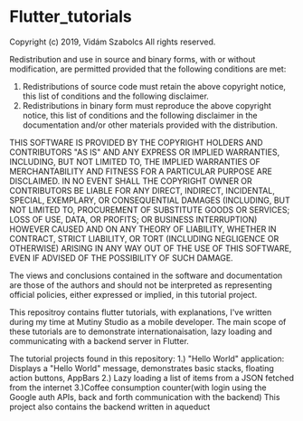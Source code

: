 # Flutter_tutorials

Copyright (c) 2019, Vidám Szabolcs
All rights reserved.

Redistribution and use in source and binary forms, with or without
modification, are permitted provided that the following conditions are met:

1. Redistributions of source code must retain the above copyright notice, this
list of conditions and the following disclaimer.
2. Redistributions in binary form must reproduce the above copyright notice,
this list of conditions and the following disclaimer in the documentation
and/or other materials provided with the distribution.

THIS SOFTWARE IS PROVIDED BY THE COPYRIGHT HOLDERS AND CONTRIBUTORS "AS IS" AND
ANY EXPRESS OR IMPLIED WARRANTIES, INCLUDING, BUT NOT LIMITED TO, THE IMPLIED
WARRANTIES OF MERCHANTABILITY AND FITNESS FOR A PARTICULAR PURPOSE ARE
DISCLAIMED. IN NO EVENT SHALL THE COPYRIGHT OWNER OR CONTRIBUTORS BE LIABLE FOR
ANY DIRECT, INDIRECT, INCIDENTAL, SPECIAL, EXEMPLARY, OR CONSEQUENTIAL DAMAGES
(INCLUDING, BUT NOT LIMITED TO, PROCUREMENT OF SUBSTITUTE GOODS OR SERVICES;
LOSS OF USE, DATA, OR PROFITS; OR BUSINESS INTERRUPTION) HOWEVER CAUSED AND
ON ANY THEORY OF LIABILITY, WHETHER IN CONTRACT, STRICT LIABILITY, OR TORT
(INCLUDING NEGLIGENCE OR OTHERWISE) ARISING IN ANY WAY OUT OF THE USE OF THIS
SOFTWARE, EVEN IF ADVISED OF THE POSSIBILITY OF SUCH DAMAGE.

The views and conclusions contained in the software and documentation are those
of the authors and should not be interpreted as representing official policies,
    either expressed or implied, in this tutorial project.


  This repositroy contains flutter tutorials, with explanations, I've written during my time at Mutiny Studio as a mobile developer. The main scope of these tutorials are to demonstrate internationaisation, lazy loading and communicating with a backend server in Flutter. 
  
  The tutorial projects found in this repository: 
    1.) "Hello World" application:
        Displays a "Hello World" message, demonstrates basic stacks, floating action buttons, AppBars
    2.) Lazy loading a list of items from a JSON fetched from the internet
    3.)Coffee consumption counter(with login using the Google auth APIs, back and forth communication with the backend)
      This project also contains the backend written in aqueduct
      

